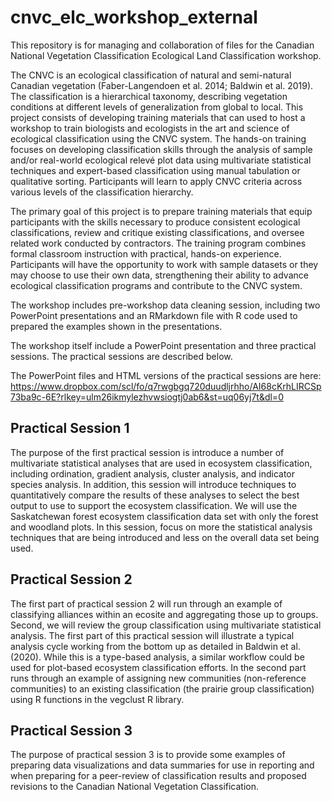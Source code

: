 # cnvc_elc_workshop_external
This repository is for managing and collaboration of files for the Canadian National Vegetation Classification Ecological Land Classification workshop.

The CNVC is an ecological classification of natural and semi-natural Canadian vegetation (Faber-Langendoen et al. 2014; Baldwin et al. 2019). The classification is a hierarchical taxonomy, describing vegetation conditions at different levels of generalization from global to local. This project consists of developing training materials that can used to host a workshop to train biologists and ecologists in the art and science of ecological classification using the CNVC system. The hands-on training focuses on developing classification skills through the analysis of sample and/or real-world ecological relevé plot data using multivariate statistical techniques and expert-based classification using manual tabulation or qualitative sorting. Participants will learn to apply CNVC criteria across various levels of the classification hierarchy. 

The primary goal of this project is to prepare training materials that equip participants with the skills necessary to produce consistent ecological classifications, review and critique existing classifications, and oversee related work conducted by contractors. The training program combines formal classroom instruction with practical, hands-on experience. Participants will have the opportunity to work with sample datasets or they may choose to use their own data, strengthening their ability to advance ecological classification programs and contribute to the CNVC system.

The workshop includes pre-workshop data cleaning session, including two PowerPoint presentations and an RMarkdown file with R code used to prepared the examples shown in the presentations. 

The workshop itself include a PowerPoint presentation and three practical sessions. The practical sessions are described below.

The PowerPoint files and HTML versions of the practical sessions are here: https://www.dropbox.com/scl/fo/q7rwgbgq720duudljrhho/AI68cKrhLIRCSp73ba9c-6E?rlkey=ulm26ikmylezhvwsiogtj0ab6&st=uq06yj7t&dl=0

## Practical Session 1

The purpose of the first practical session is introduce a number of multivariate statistical analyses that are used in ecosystem classification, including ordination, gradient analysis, cluster analysis, and indicator species analysis. In addition, this session will introduce techniques to quantitatively compare the results of these analyses to select the best output to use to support the ecosystem classification. We will use the Saskatchewan forest ecosystem classification data set with only the forest and woodland plots. In this session, focus on more the statistical analysis techniques that are being introduced and less on the overall data set being used.

## Practical Session 2

The first part of practical session 2 will run through an example of classifying alliances within an ecosite and aggregating those up to groups. Second, we will review the group classification using multivariate statistical analysis. The first part of this practical session will illustrate a typical analysis cycle working from the bottom up as detailed in Baldwin et al. (2020). While this is a type-based analysis, a similar workflow could be used for plot-based ecosystem classification efforts. In the second part runs through an example of assigning new communities (non-reference communities) to an existing classification (the prairie group classification) using R functions in the vegclust R library.

## Practical Session 3

The purpose of practical session 3 is to provide some examples of preparing data visualizations and data summaries for use in reporting and when preparing for a peer-review of classification results and proposed revisions to the Canadian National Vegetation Classification.

